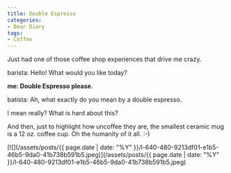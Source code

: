 ```yaml
---
title: Double Espresso
categories:
- Dear Diary
tags:
- Coffee
---
```


Just had one of those coffee shop experiences that drive me crazy.

barista: Hello! What would you like today?  

**me: Double Espresso please.**  

batista: Ah, what exactly do you mean by a double espresso.

I mean really? What is hard about this?

And then, just to highlight how uncoffee they are, the smallest ceramic mug is a 12 oz. coffee cup. Oh the humanity of it all. :-)

[![](/assets/posts/{{ page.date | date: "%Y" }}/l-640-480-9213df01-e1b5-46b5-9da0-41b738b591b5.jpeg)](/assets/posts/{{ page.date | date: "%Y" }}/l-640-480-9213df01-e1b5-46b5-9da0-41b738b591b5.jpeg)
